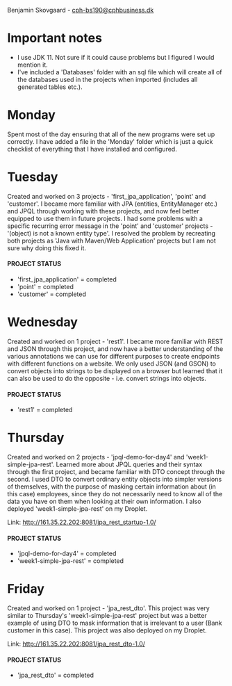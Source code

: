 Benjamin Skovgaard - cph-bs190@cphbusiness.dk
# Important notes
- I use JDK 11. Not sure if it could cause problems but I figured I would mention it.
- I've included a 'Databases' folder with an sql file which will create all of the databases used in the projects when imported (includes all generated tables etc.). 

# Monday
Spent most of the day ensuring that all of the new programs were set up correctly. I have added a file in the 'Monday' folder which is just a quick checklist of everything that I have installed and configured.

# Tuesday
Created and worked on 3 projects - 'first_jpa_application', 'point' and 'customer'. I became more familiar with JPA (entities, EntityManager etc.) and JPQL through working with these projects, and now feel better equipped to use them in future projects. I had some problems with a specific recurring error message in the 'point' and 'customer' projects - '(object) is not a known entity type'. I resolved the problem by recreating both projects as 'Java with Maven/Web Application' projects but I am not sure why doing this fixed it.

#### PROJECT STATUS
- 'first_jpa_application' = completed
- 'point' = completed
- 'customer' = completed

# Wednesday
Created and worked on 1 project - 'rest1'. I became more familiar with REST and JSON through this project, and now have a better understanding of the various annotations we can use for different purposes to create endpoints with different functions on a website. We only used JSON (and GSON) to convert objects into strings to be displayed on a browser but learned that it can also be used to do the opposite - i.e. convert strings into objects.

#### PROJECT STATUS
- 'rest1' = completed

# Thursday
Created and worked on 2 projects - 'jpql-demo-for-day4' and 'week1-simple-jpa-rest'. Learned more about JPQL queries and their syntax through the first project, and became familiar with DTO concept through the second. I used DTO to convert ordinary entity objects into simpler versions of themselves, with the purpose of masking certain information about (in this case) employees, since they do not necessarily need to know all of the data you have on them when looking at their own information. I also deployed 'week1-simple-jpa-rest' on my Droplet. 

Link: http://161.35.22.202:8081/jpa_rest_startup-1.0/

#### PROJECT STATUS
- 'jpql-demo-for-day4' = completed
- 'week1-simple-jpa-rest' = completed

# Friday
Created and worked on 1 project - 'jpa_rest_dto'. This project was very similar to Thursday's 'week1-simple-jpa-rest' project but was a better example of using DTO to mask information that is irrelevant to a user (Bank customer in this case). This project was also deployed on my Droplet.

Link: http://161.35.22.202:8081/jpa_rest_dto-1.0/

#### PROJECT STATUS
- 'jpa_rest_dto' = completed
